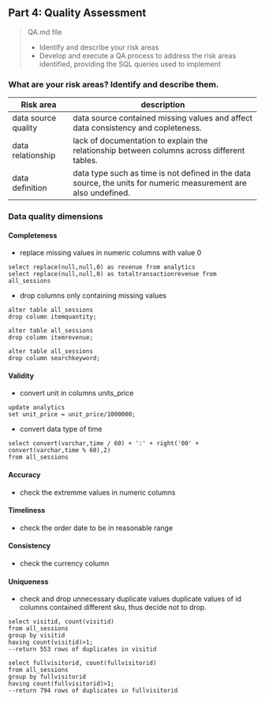 ## Part 4: Quality Assessment

>QA.md file
>
>* Identify and describe your risk areas
>* Develop and execute a QA process to address the risk areas identified, providing the SQL queries used to implement

### What are your risk areas? Identify and describe them.
| Risk area  | description |
| ------------- | ------------- |
| data source quality  | data source contained missing values and affect data consistency and copleteness.|
| data relationship  | lack of documentation to explain the relationship between columns across different tables.  |
| data definition  | data type such as time is not defined in the data source, the units for numeric measurement are also undefined. |


### Data quality dimensions

#### Completeness

* replace missing values in numeric columns with value 0
```
select replace(null,null,0) as revenue from analytics
select replace(null,null,0) as totaltransactionrevenue from all_sessions
```
* drop columns only containing missing values
```
alter table all_sessions
drop column itemquantity;

alter table all_sessions
drop column itemrevenue;

alter table all_sessions
drop column searchkeyword;

```

#### Validity

* convert unit in columns units_price
```
update analytics
set unit_price = unit_price/1000000;
```
* convert data type of time 
```
select convert(varchar,time / 60) + ':' + right('00' + convert(varchar,time % 60),2)
from all_sessions
```

#### Accuracy
* check the extremme values in numeric columns

#### Timeliness
* check the order date to be in reasonable range

#### Consistency
* check the currency column

#### Uniqueness
* check and drop unnecessary duplicate values
duplicate values of id columns contained different sku, thus decide not to drop.
```
select visitid, count(visitid) 
from all_sessions 
group by visitid 
having count(visitid)>1;
--return 553 rows of duplicates in visitid

select fullvisitorid, count(fullvisitorid) 
from all_sessions 
group by fullvisitorid 
having count(fullvisitorid)>1;
--return 794 rows of duplicates in fullvisitorid
```
